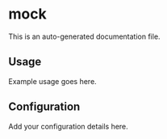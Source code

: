 # mock

This is an auto-generated documentation file.

## Usage

Example usage goes here.

## Configuration

Add your configuration details here.